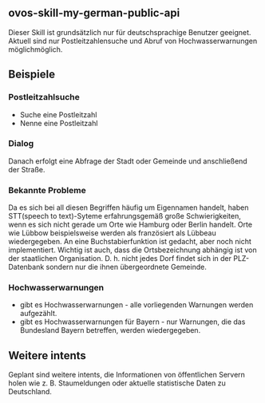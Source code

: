 ## ovos-skill-my-german-public-api
Dieser Skill ist grundsätzlich nur für deutschsprachige Benutzer geeignet. Aktuell sind nur Postleitzahlensuche und Abruf von Hochwasserwarnungen  möglichmöglich.
## Beispiele
### Postleitzahlsuche
- Suche eine Postleitzahl
- Nenne eine Postleitzahl
### Dialog
Danach erfolgt eine Abfrage der Stadt oder Gemeinde und anschließend der Straße.
### Bekannte Probleme
Da es sich bei all diesen Begriffen häufig um Eigennamen handelt, haben STT(speech to text)-Syteme erfahrungsgemäß große Schwierigkeiten, wenn es sich nicht gerade um Orte wie Hamburg oder Berlin handelt. Orte wie Lübbow beispielsweise werden als französiert als Lübbeau wiedergegeben. An eine Buchstabierfunktion ist gedacht, aber noch nicht implementiert. Wichtig ist auch, dass die Ortsbezeichnung abhängig ist von der staatlichen Organisation. D. h. nicht jedes Dorf findet sich in der PLZ-Datenbank sondern nur die ihnen übergeordnete Gemeinde.
### Hochwasserwarnungen
- gibt es Hochwasserwarnungen  - alle vorliegenden Warnungen werden aufgezählt.
- gibt es Hochwasserwarnungen für Bayern - nur Warnungen, die das Bundesland Bayern betreffen, werden wiedergegeben.
## Weitere intents
Geplant sind weitere intents, die Informationen von öffentlichen Servern holen wie z. B. Staumeldungen oder aktuelle statistische Daten zu Deutschland.
